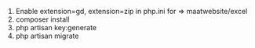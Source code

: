 1. Enable extension=gd, extension=zip in php.ini for => maatwebsite/excel
2. composer install 
3. php artisan key:generate
4. php artisan migrate